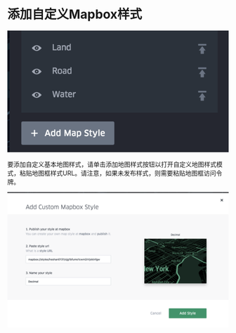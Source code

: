# 添加自定义Mapbox样式

![35](../img/35.png)

要添加自定义基本地图样式，请单击添加地图样式按钮以打开自定义地图样式模式，粘贴地图框样式URL。请注意，如果未发布样式，则需要粘贴地图框访问令牌。

![36](../img/36.png)

